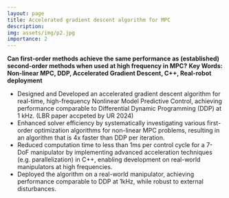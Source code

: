 ```yaml
---
layout: page
title: Accelerated gradient descent algorithm for MPC
description: 
img: assets/img/p2.jpg
importance: 2
---
```


**Can first-order methods achieve the same performance as (established) second-order methods when used at high frequency in MPC?**
**Key Words: Non-linear MPC, DDP, Accelerated Gradient Descent, C++, Real-robot deployment**

- Designed and Developed an accelerated gradient descent algorithm for real-time, high-frequency Nonlinear Model Predictive Control, achieving performance comparable to Differential Dynamic Programming (DDP) at 1 kHz. (LBR paper accpeted by UR 2024)
- Enhanced solver efficiency by systematically investigating various first-order optimization algorithms for non-linear MPC problems, resulting in an algorithm that is 4x faster than DDP per iteration.
- Reduced computation time to less than 1ms per control cycle for a 7-DoF manipulator by implementing advanced acceleration techniques (e.g. parallelization) in C++, enabling development on real-world manipulators at high frequencies.
- Deployed the algorithm on a real-world manipulator, achieving performance comparable to DDP at 1kHz, while robust to external disturbances.



